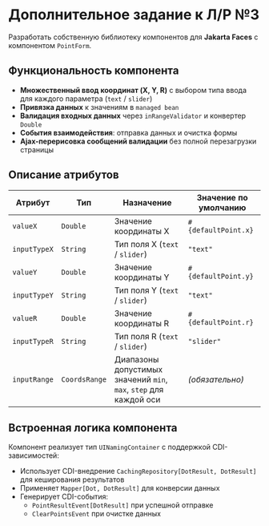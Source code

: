 # Дополнительное задание к Л/Р №3

Разработать собственную библиотеку компонентов для **Jakarta Faces** с компонентом `PointForm`.

## Функциональность компонента

- **Множественный ввод координат (X, Y, R)** с выбором типа ввода для каждого параметра (`text` / `slider`)
- **Привязка данных** к значениям в `managed bean`
- **Валидация входных данных** через `inRangeValidator` и конвертер `Double`
- **События взаимодействия**: отправка данных и очистка формы
- **Ajax-перерисовка сообщений валидации** без полной перезагрузки страницы

## Описание атрибутов

| Атрибут | Тип | Назначение | Значение по умолчанию |
|----------|-----|-------------|-----------------------|
| `valueX` | `Double` | Значение координаты X | `#{defaultPoint.x}` |
| `inputTypeX` | `String` | Тип поля X (`text` / `slider`) | `"text"` |
| `valueY` | `Double` | Значение координаты Y | `#{defaultPoint.y}` |
| `inputTypeY` | `String` | Тип поля Y (`text` / `slider`) | `"text"` |
| `valueR` | `Double` | Значение координаты R | `#{defaultPoint.r}` |
| `inputTypeR` | `String` | Тип поля R (`text` / `slider`) | `"slider"` |
| `inputRange` | `CoordsRange` | Диапазоны допустимых значений `min`, `max`, `step` для каждой оси | *(обязательно)* |


## Встроенная логика компонента

Компонент реализует тип `UINamingContainer` с поддержкой CDI-зависимостей:

- Использует CDI-внедрение `CachingRepository[DotResult, DotResult]` для кеширования результатов
- Применяет `Mapper[Dot, DotResult]` для конверсии данных
- Генерирует CDI-события:
  - `PointResultEvent[DotResult]` при успешной отправке
  - `ClearPointsEvent` при очистке данных
